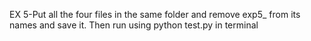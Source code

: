 EX 5-Put all the four files in the same folder and remove exp5_ from its names and save it. Then run using python test.py in terminal
